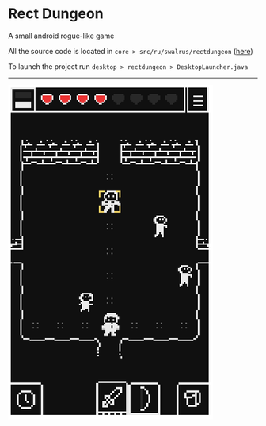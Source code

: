 # Rect Dungeon

A small android rogue-like game

All the source code is located in `core > src/ru/swalrus/rectdungeon` ([here](https://github.com/S-Walrus/Rect-Dungeon/tree/master/core/src/ru/swalrus/rectdungeon))

To launch the project run `desktop > rectdungeon > DesktopLauncher.java`

---

![Screenshot](https://github.com/S-Walrus/Rect-Dungeon/blob/master/RD.png)
